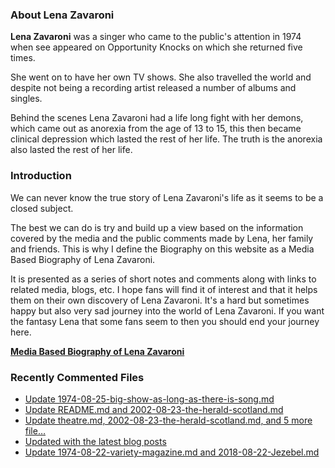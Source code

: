 ### About Lena Zavaroni

<p><strong>Lena Zavaroni</strong> was a singer who came to the public's attention in 1974 when see appeared on Opportunity Knocks on which she returned five times.</p>

<p>She went on to have her own TV shows. She also travelled the world and despite not being a recording artist released a number of albums and singles.</p>

<p>Behind the scenes Lena Zavaroni had a life long fight with her demons, which came out as anorexia from the age of 13 to 15, this then became clinical depression which lasted the rest of her life. The truth is the anorexia also lasted the rest of her life.</p>

### Introduction

<p>We can never know the true story of Lena Zavaroni's life as it seems to be a closed subject.</p>

<p>The best we can do is try and build up a view based on the information covered by the media and the public comments made by Lena, her family and friends. This is why I define the Biography on this website as a Media Based Biography of Lena Zavaroni.</p>

<p>It is presented as a series of short notes and comments along with links to related media, blogs, etc. I hope fans will find it of interest and that it helps them on their own discovery of Lena Zavaroni. It's a hard but sometimes happy but also very sad journey into the world of Lena Zavaroni. If you want the fantasy Lena that some fans seem to then you should end your journey here.</p>

<a href="https://fanzoflenazavaroni.github.io/1963-11-04-lena-zavaroni/"><strong>Media Based Biography of Lena Zavaroni</strong></a>

### Recently Commented Files

<!-- BLOG-POST-LIST:START -->
- [Update 1974-08-25-big-show-as-long-as-there-is-song.md](https://github.com/FanzOfLenaZavaroni/fanzoflenazavaroni.github.io/commit/55d8a425f70cf8bdac62ee772d7130a3e2314dba)
- [Update README.md and 2002-08-23-the-herald-scotland.md](https://github.com/FanzOfLenaZavaroni/fanzoflenazavaroni.github.io/commit/cf3d006bb38ed2f50299aecc6df5943ec54f6ebf)
- [Update theatre.md, 2002-08-23-the-herald-scotland.md, and 5 more file…](https://github.com/FanzOfLenaZavaroni/fanzoflenazavaroni.github.io/commit/13523b7957938d01051ab3c37c7e78ecea3394ee)
- [Updated with the latest blog posts](https://github.com/FanzOfLenaZavaroni/fanzoflenazavaroni.github.io/commit/3c2d094641ede0a91655303a3eee88f712d5f052)
- [Update 1974-08-22-variety-magazine.md and 2018-08-22-Jezebel.md](https://github.com/FanzOfLenaZavaroni/fanzoflenazavaroni.github.io/commit/6258dab40e753718a4f533c9d8d69e5acef20001)
<!-- BLOG-POST-LIST:END -->
